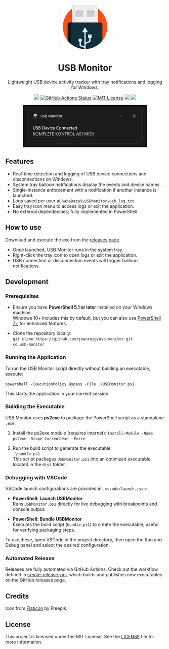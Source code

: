 <p align="center">
  <a href="https://github.com/joanroig/usb-monitor">
      <img alt="USB Monitor logo" src="logo.png" width="140px">
  </a>
</p>

<h1 align="center">
  USB Monitor
</h1>

<p align="center">
  Lightweight USB device activity tracker with tray notifications and logging for Windows.
</p>

<p align="center">
  <a href="https://github.com/joanroig/usb-monitor/releases"><img src="https://img.shields.io/github/v/release/joanroig/usb-monitor?&include_prereleases&label=version" /></a>
  <a href="https://github.com/joanroig/usb-monitor/actions"><img alt="GitHub Actions Status" src="https://img.shields.io/github/actions/workflow/status/joanroig/usb-monitor/create-release.yml?branch=main"></a>
  <a href="https://github.com/joanroig/usb-monitor/blob/main/LICENSE"><img alt="MIT License" src="https://img.shields.io/github/license/joanroig/usb-monitor?color=blue"></a>
  <a href="https://github.com/joanroig/usb-monitor/issues"><img src="https://img.shields.io/github/issues/joanroig/usb-monitor"></a>
  <a href="https://github.com/joanroig/usb-monitor/stargazers"><img src="https://img.shields.io/github/stars/joanroig/usb-monitor"></a>
</p>

<p align="center">
  <img alt="Example" src="docs/example.png">
</p>

## Features

- Real-time detection and logging of USB device connections and disconnections on Windows.
- System tray balloon notifications display the events and device names.
- Single-instance enforcement with a notification if another instance is launched.
- Logs saved per user at `%AppData%\USBMonitor\usb_log.txt`.
- Easy tray icon menu to access logs or exit the application.
- No external dependencies; fully implemented in PowerShell.

## How to use

Download and execute the exe from the [releases page](https://github.com/joanroig/usb-monitor/releases).

- Once launched, USB Monitor runs in the system tray.
- Right-click the tray icon to open logs or exit the application.
- USB connection or disconnection events will trigger balloon notifications.

## Development

### Prerequisites

- Ensure you have **PowerShell 5.1 or later** installed on your Windows machine.  
  Windows 10+ includes this by default, but you can also use [PowerShell 7+](https://aka.ms/powershell) for enhanced features.

- Clone the repository locally:  
  `git clone https://github.com/joanroig/usb-monitor.git`  
  `cd usb-monitor`

### Running the Application

To run the USB Monitor script directly without building an executable, execute:

`powershell -ExecutionPolicy Bypass -File .\USBMonitor.ps1`

This starts the application in your current session.

### Building the Executable

USB Monitor uses **ps2exe** to package the PowerShell script as a standalone `.exe`:

1. Install the ps2exe module (requires internet):
   `Install-Module -Name ps2exe -Scope CurrentUser -Force`

2. Run the build script to generate the executable:  
   `.\bundle.ps1`  
   This script packages `USBMonitor.ps1` into an optimized executable located in the `dist` folder.

### Debugging with VSCode

VSCode launch configurations are provided in `.vscode/launch.json`:

- **PowerShell: Launch USBMonitor**  
  Runs `USBMonitor.ps1` directly for live debugging with breakpoints and console output.

- **PowerShell: Bundle USBMonitor**  
  Executes the build script (`bundle.ps1`) to create the executable, useful for verifying packaging steps.

To use these, open VSCode in the project directory, then open the Run and Debug panel and select the desired configuration.

### Automated Release

Releases are fully automated via GitHub Actions. Check out the workflow defined in [create-release.yml](.github/workflows/create-release.yml), which builds and publishes new executables on the GitHub releases page.

## Credits

Icon from <a href="https://www.flaticon.com/free-icons/usb-flash-drive" title="usb-flash-drive icons">Flaticon</a> by Freepik.

## License

This project is licensed under the MIT License. See the [LICENSE](LICENSE) file for more information.

